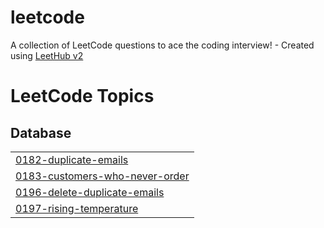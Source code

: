 # leetcode
A collection of LeetCode questions to ace the coding interview! - Created using [LeetHub v2](https://github.com/arunbhardwaj/LeetHub-2.0)

<!---LeetCode Topics Start-->
# LeetCode Topics
## Database
|  |
| ------- |
| [0182-duplicate-emails](https://github.com/sangjunlim-dev/leetcode/tree/master/0182-duplicate-emails) |
| [0183-customers-who-never-order](https://github.com/sangjunlim-dev/leetcode/tree/master/0183-customers-who-never-order) |
| [0196-delete-duplicate-emails](https://github.com/sangjunlim-dev/leetcode/tree/master/0196-delete-duplicate-emails) |
| [0197-rising-temperature](https://github.com/sangjunlim-dev/leetcode/tree/master/0197-rising-temperature) |
<!---LeetCode Topics End-->